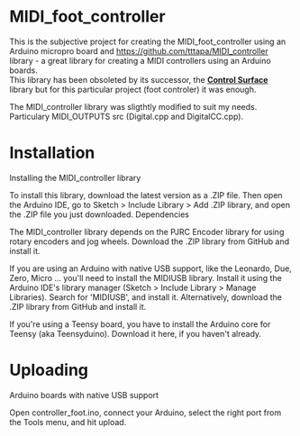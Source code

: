 # MIDI_foot_controller
This is the subjective project for creating the MIDI_foot_controller using an Arduino micropro board and https://github.com/tttapa/MIDI_controller library - a great library for creating a MIDI controllers using an Arduino boards.  
This library has been obsoleted by its successor, the [**Control Surface**](https://github.com/tttapa/Control-Surface) library but for this particular project (foot controler) it was enough.

The MIDI_controller library was sligthtly modified to suit my needs. Particulary MIDI_OUTPUTS src (Digital.cpp and DigitalCC.cpp).

# Installation
Installing the MIDI_controller library

To install this library, download the latest version as a .ZIP file. Then open the Arduino IDE, go to Sketch > Include Library > Add .ZIP library, and open the .ZIP file you just downloaded.
Dependencies

The MIDI_controller library depends on the PJRC Encoder library for using rotary encoders and jog wheels. Download the .ZIP library from GitHub and install it.

If you are using an Arduino with native USB support, like the Leonardo, Due, Zero, Micro ... you'll need to install the MIDIUSB library. Install it using the Arduino IDE's library manager (Sketch > Include Library > Manage Libraries). Search for 'MIDIUSB', and install it. Alternatively, download the .ZIP library from GitHub and install it.

If you're using a Teensy board, you have to install the Arduino core for Teensy (aka Teensyduino). Download it here, if you haven't already.

# Uploading
Arduino boards with native USB support

Open controller_foot.ino, connect your Arduino, select the right port from the Tools menu, and hit upload.
